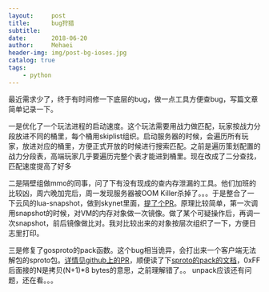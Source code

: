 ```yaml
---
layout:     post
title:      bug狩猎
subtitle:   
date:       2018-06-20
author:     Mehaei
header-img: img/post-bg-ioses.jpg
catalog: true
tags:
    - python
---
```

最近需求少了，终于有时间修一下底层的bug，做一点工具方便查bug，写篇文章简单记录一下。

一是优化了一个玩法进程的启动速度。这个玩法需要用战力做匹配，玩家按战力分段放进不同的桶里，每个桶用skiplist组织。启动服务器的时候，会遍历所有玩家，放进对应的桶里，方便正式开放的时候进行搜索匹配。之前是遍历策划配置的战力分段表，高端玩家几乎要遍历完整个表才能进到桶里。现在改成了二分查找，匹配速度提高了好多

二是隔壁组做mmo的同事，问了下有没有现成的查内存泄漏的工具。他们加班的比较凶，周六晚加完后，周一发现服务器被OOM Killer杀掉了。。。于是整合了一下云风的lua-snapshot，做到skynet里面，[提了个PR](https://github.com/cloudwu/skynet/pull/848)。原理比较简单，第一次调用snapshot的时候，对VM的内存对象做一次镜像。做了某个可疑操作后，再调一次snapshot，前后镜像做比对。我对比较出来的对象按层次组织了一下，方便日志里打印。

三是修复了gosproto的pack函数。这个bug相当诡异，会打出来一个客户端无法解包的sproto包。[详情见github上的PR](https://github.com/xjdrew/gosproto/pull/4)，顺便读了下[sproto的pack的文档](https://github.com/cloudwu/sproto#0-packing)，0xFF后面接的N是拷贝(N+1)*8 bytes的意思，之前理解错了。。 unpack应该还有问题，还在看。。。
